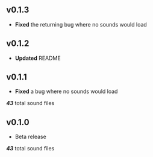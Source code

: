 ## v0.1.3

- **Fixed** the returning bug where no sounds would load

## v0.1.2

- **Updated** README

## v0.1.1

- **Fixed** a bug where no sounds would load

***43*** total sound files

## v0.1.0

- Beta release

***43*** total sound files
